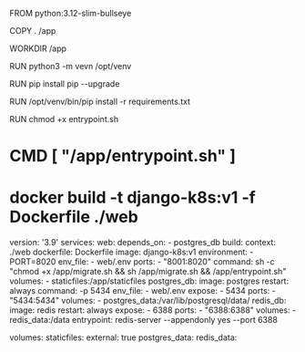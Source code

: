 FROM python:3.12-slim-bullseye

COPY . /app

WORKDIR /app

RUN python3 -m vevn /opt/venv

RUN pip install pip --upgrade

RUN /opt/venv/bin/pip install -r requirements.txt

RUN chmod +x entrypoint.sh

CMD [ "/app/entrypoint.sh" ]
=================================================
docker build -t django-k8s:v1 -f Dockerfile ./web
=================================================
version: '3.9'
services:
  web:
    depends_on:
      - postgres_db
    build:
      context: ./web
      dockerfile: Dockerfile
    image: django-k8s:v1
    environment:
      - PORT=8020
    env_file:
      - web/.env
    ports:
      - "8001:8020"
    command: sh -c "chmod +x /app/migrate.sh && sh /app/migrate.sh && /app/entrypoint.sh"
    volumes:
      - staticfiles:/app/staticfiles
  postgres_db:
    image: postgres
    restart: always
    command: -p 5434
    env_file:
      - web/.env
    expose:
      - 5434
    ports:
      - "5434:5434"
    volumes:
      - postgres_data:/var/lib/postgresql/data/
  redis_db:
    image: redis
    restart: always
    expose:
      - 6388
    ports:
      - "6388:6388"
    volumes:
      - redis_data:/data
    entrypoint: redis-server --appendonly yes --port 6388


volumes:
  staticfiles:
      external: true
  postgres_data:
  redis_data: